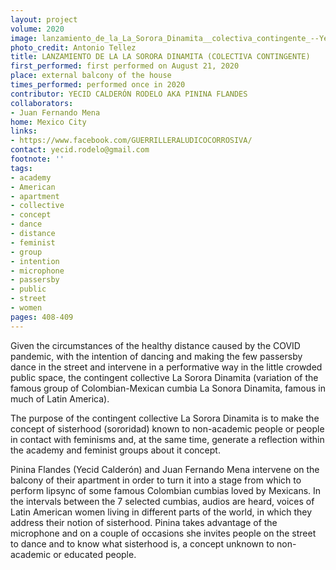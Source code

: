 ```yaml
---
layout: project
volume: 2020
image: lanzamiento_de_la_La_Sorora_Dinamita__colectiva_contingente_--Yecid_Calder_n_Rodelo_aka_Pinina_Flandes.jpg
photo_credit: Antonio Tellez
title: LANZAMIENTO DE LA LA SORORA DINAMITA (COLECTIVA CONTINGENTE)
first_performed: first performed on August 21, 2020
place: external balcony of the house
times_performed: performed once in 2020
contributor: YECID CALDERÓN RODELO AKA PININA FLANDES
collaborators:
- Juan Fernando Mena
home: Mexico City
links:
- https://www.facebook.com/GUERRILLERALUDICOCORROSIVA/
contact: yecid.rodelo@gmail.com
footnote: ''
tags:
- academy
- American
- apartment
- collective
- concept
- dance
- distance
- feminist
- group
- intention
- microphone
- passersby
- public
- street
- women
pages: 408-409
---
```


Given the circumstances of the healthy distance caused by the COVID pandemic, with the intention of dancing and making the few passersby dance in the street and intervene in a performative way in the little crowded public space, the contingent collective La Sorora Dinamita (variation of the famous group of Colombian-Mexican cumbia La Sonora Dinamita, famous in much of Latin America). 

The purpose of the contingent collective La Sorora Dinamita is to make the concept of sisterhood (sororidad) known to non-academic people or people in contact with feminisms and, at the same time, generate a reflection within the academy and feminist groups about it concept.

Pinina Flandes (Yecid Calderón) and Juan Fernando Mena intervene on the balcony of their apartment in order to turn it into a stage from which to perform lipsync of some famous Colombian cumbias loved by Mexicans. In the intervals between the 7 selected cumbias, audios are heard, voices of Latin American women living in different parts of the world, in which they address their notion of sisterhood. Pinina takes advantage of the microphone and on a couple of occasions she invites people on the street to dance and to know what sisterhood is, a concept unknown to non-academic or educated people.
